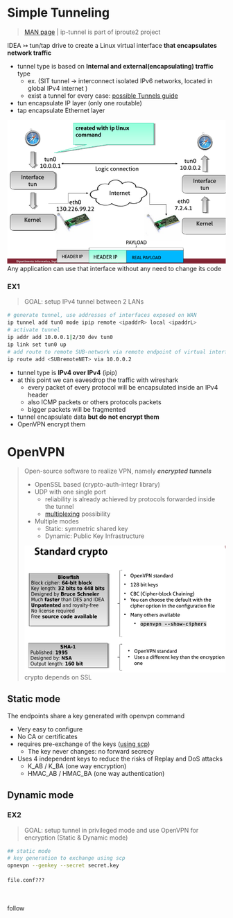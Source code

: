 # Simple Tunneling
> [MAN page](https://man7.org/linux/man-pages/man8/ip-tunnel.8.html) | ip-tunnel is part of iproute2 project 

IDEA $\rightarrowtail$ tun/tap drive to create a Linux virtual interface **that encapsulates network traffic**
- tunnel type is based on **Internal and external(encapsulating) traffic** type 
  - ex. (SIT tunnel $\rightarrow$ interconnect isolated IPv6 networks, located in global IPv4 internet )
  - exist a tunnel for every case: [possible Tunnels guide](https://developers.redhat.com/blog/2019/05/17/an-introduction-to-linux-virtual-interfaces-tunnels#)
- tun encapsulate IP layer (only one routable)
- tap encapsulate Ethernet layer

![image](/images/tun1.PNG)
Any application can use that interface without any need to change its code 

### EX1 
> GOAL: setup IPv4 tunnel between 2 LANs 
```bash
# generate tunnel, use addresses of interfaces exposed on WAN 
ip tunnel add tun0 mode ipip remote <ipaddrR> local <ipaddrL>
# activate tunnel
ip addr add 10.0.0.1|2/30 dev tun0
ip link set tun0 up
# add route to remote SUB-network via remote endpoint of virtual interface
ip route add <SUBremoteNET> via 10.0.0.2
```
- tunnel type is **IPv4 over IPv4** (ipip)
- at this point we can eavesdrop the traffic with wireshark
  - every packet of every protocol will be encapsulated inside an IPv4 header 
  - also ICMP packets or others protocols packets 
  - bigger packets will be fragmented
- tunnel encapsulate data **but do not encrypt them**
- OpenVPN encrypt them 

# OpenVPN
> Open-source software to realize VPN, namely ***encrypted tunnels***
> - OpenSSL based (crypto-auth-integr library)
> - UDP with one single port 
>   - reliability is already achieved by protocols forwarded inside the tunnel
>   - [multiplexing](https://build.openvpn.net/doxygen/group__internal__multiplexer.html) possibility
> - Multiple modes
>   - Static: symmetric shared key
>   - Dynamic: Public Key Infrastructure
> 
> ![image](/images/tun2.PNG)
> crypto depends on SSL 
## Static mode
The endpoints share a key generated with openvpn command
- Very easy to configure
- No CA or certificates
- requires pre-exchange of the keys ([using scp](https://man7.org/linux/man-pages/man1/scp.1.html))
  - The key never changes: no forward secrecy
- Uses 4 independent keys to reduce the risks of Replay and DoS attacks
  - K_AB / K_BA (one way encryption)
  - HMAC_AB / HMAC_BA (one way authentication)

## Dynamic mode

### EX2 
> GOAL: setup tunnel in privileged mode and use OpenVPN for encryption (Static & Dynamic mode)
```bash
## static mode
# key generation to exchange using scp
opnevpn --genkey --secret secret.key

file.conf???




```
follow 
